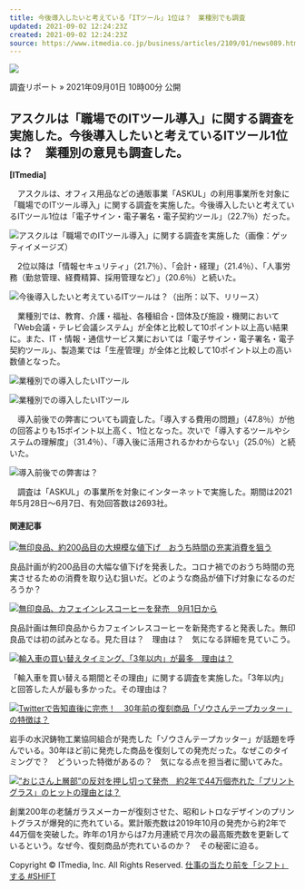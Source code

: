 ```yaml
---
title: 今後導入したいと考えている「ITツール」1位は？　業種別でも調査
updated: 2021-09-02 12:24:23Z
created: 2021-09-02 12:24:23Z
source: https://www.itmedia.co.jp/business/articles/2109/01/news089.html
---
```


[![](https://image.itmedia.co.jp/business/images/articleHeader/kw_3minutesbiz.png)](https://www.itmedia.co.jp/business/subtop/3biz/)

調査リポート
»  2021年09月01日 10時00分 公開

## アスクルは「職場でのITツール導入」に関する調査を実施した。今後導入したいと考えているITツール1位は？　業種別の意見も調査した。

**[ITmedia]**

　アスクルは、オフィス用品などの通販事業「ASKUL」の利用事業所を対象に「職場でのITツール導入」に関する調査を実施した。今後導入したいと考えているITツール1位は「電子サイン・電子署名・電子契約ツール」（22.7％）だった。

[![](https://image.itmedia.co.jp/business/articles/2109/01/kuma_askul01.jpg)](https://image.itmedia.co.jp/l/im/business/articles/2109/01/l_kuma_askul01.jpg)アスクルは「職場でのITツール導入」に関する調査を実施した（画像：ゲッティイメージズ）

　2位以降は「情報セキュリティ」（21.7％）、「会計・経理」（21.4％）、「人事労務（勤怠管理、経費精算、採用管理など）」（20.6％）と続いた。

[![](https://image.itmedia.co.jp/business/articles/2109/01/kuma_askul02.jpg)](https://image.itmedia.co.jp/l/im/business/articles/2109/01/l_kuma_askul02.jpg)今後導入したいと考えているITツールは？（出所：以下、リリース）

　業種別では、教育、介護・福祉、各種組合・団体及び施設・機関において「Web会議・テレビ会議システム」が全体と比較して10ポイント以上高い結果に。また、IT・情報・通信サービス業においては「電子サイン・電子署名・電子契約ツール」、製造業では「生産管理」が全体と比較して10ポイント以上の高い数値となった。

[![](https://image.itmedia.co.jp/business/articles/2109/01/kuma_askul03.jpg)](https://image.itmedia.co.jp/l/im/business/articles/2109/01/l_kuma_askul03.jpg)業種別での導入したいITツール

[![](https://image.itmedia.co.jp/business/articles/2109/01/kuma_askul04.jpg)](https://image.itmedia.co.jp/l/im/business/articles/2109/01/l_kuma_askul04.jpg)業種別での導入したいITツール

　導入前後での弊害についても調査した。「導入する費用の問題」（47.8％）が他の回答よりも15ポイント以上高く、1位となった。次いで「導入するツールやシステムの理解度」（31.4％）、「導入後に活用されるかわからない」（25.0％）と続いた。

[![](https://image.itmedia.co.jp/business/articles/2109/01/kuma_askul05.jpg)](https://image.itmedia.co.jp/l/im/business/articles/2109/01/l_kuma_askul05.jpg)導入前後での弊害は？

　調査は「ASKUL」の事業所を対象にインターネットで実施した。期間は2021年5月28日〜6月7日、有効回答数は2693社。

#### 関連記事

[![](https://image.itmedia.co.jp/business/articles/2108/31/news108.jpg)無印良品、約200品目の大規模な値下げ　おうち時間の充実消費を狙う](https://www.itmedia.co.jp/business/articles/2108/31/news108.html)

良品計画が約200品目の大幅な値下げを発表した。コロナ禍でのおうち時間の充実させるための消費を取り込む狙いだ。どのような商品が値下げ対象になるのだろうか？

[![](https://image.itmedia.co.jp/business/articles/2108/27/news123.jpg)無印良品、カフェインレスコーヒーを発売　9月1日から](https://www.itmedia.co.jp/business/articles/2108/27/news123.html)

良品計画は無印良品からカフェインレスコーヒーを新発売すると発表した。無印良品では初の試みとなる。見た目は？　理由は？　気になる詳細を見ていこう。

[![](https://image.itmedia.co.jp/business/articles/2108/31/news121.jpg)輸入車の買い替えタイミング、「3年以内」が最多　理由は？](https://www.itmedia.co.jp/business/articles/2108/31/news121.html)

「輸入車を買い替える期間とその理由」に関する調査を実施した。「3年以内」と回答した人が最も多かった。その理由は？

[![](https://image.itmedia.co.jp/business/articles/2108/31/news059.jpg)Twitterで告知直後に完売！　30年前の復刻商品「ゾウさんテープカッター」の特徴は？](https://www.itmedia.co.jp/business/articles/2108/31/news059.html)

岩手の水沢鋳物工業協同組合が発売した「ゾウさんテープカッター」が話題を呼んでいる。30年ほど前に発売した商品を復刻しての発売だった。なぜこのタイミングで？　どういった特徴があるの？　気になる点を担当者に聞いてみた。

[![](https://image.itmedia.co.jp/business/articles/2108/13/news063.jpg)”おじさん上層部”の反対を押し切って発売　約2年で44万個売れた「プリントグラス」のヒットの理由とは？](https://www.itmedia.co.jp/business/articles/2108/13/news063.html)

創業200年の老舗ガラスメーカーが復刻させた、昭和レトロなデザインのプリントグラスが爆発的に売れている。累計販売数は2019年10月の発売から約2年で44万個を突破した。昨年の1月からは7カ月連続で月次の最高販売数を更新しているという。なぜ今、復刻商品が売れているのか？　その秘密に迫る。

Copyright © ITmedia, Inc. All Rights Reserved.
[仕事の当たり前を「シフト」する #SHIFT](https://www.itmedia.co.jp/business/subtop/hashshift/)